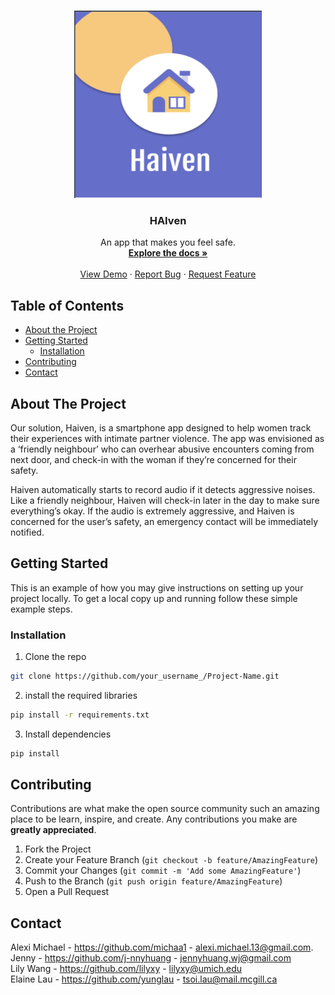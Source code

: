 <!-- PROJECT LOGO -->
<br />
<p align="center">
  <a href="https://github.com/lilyxy/hAIven">
    <img src="images/logo.png" alt="Logo" width="300" height="300">
  </a>

  <h3 align="center">HAIven</h3>

  <p align="center">
    An app that makes you feel safe.
    <br />
    <a href="https://github.com/lilyxy/hAIven"><strong>Explore the docs »</strong></a>
    <br />
    <br />
    <a href="https://github.com/lilyxy/hAIven">View Demo</a>
    ·
    <a href="https://github.com/lilyxy/hAIven/issues">Report Bug</a>
    ·
    <a href="https://github.com/lilyxy/hAIven/issues">Request Feature</a>
  </p>
</p>



<!-- TABLE OF CONTENTS -->
## Table of Contents

* [About the Project](#about-the-project)
* [Getting Started](#getting-started)
  * [Installation](#installation)
* [Contributing](#contributing)
* [Contact](#contact)



<!-- ABOUT THE PROJECT -->
## About The Project

Our solution, Haiven, is a smartphone app designed to help women track their experiences with intimate partner violence. The app was envisioned as a ‘friendly neighbour’ who can overhear abusive encounters coming from next door, and check-in with the woman if they’re concerned for their safety.

Haiven automatically starts to record audio if it detects aggressive noises. Like a friendly neighbour, Haiven will check-in later in the day to make sure everything’s okay. If the audio is extremely aggressive, and Haiven is concerned for the user’s safety, an emergency contact will be immediately notified.



<!-- GETTING STARTED -->
## Getting Started

This is an example of how you may give instructions on setting up your project locally.
To get a local copy up and running follow these simple example steps.

### Installation
1. Clone the repo
```sh
git clone https://github.com/your_username_/Project-Name.git
```
2. install the required libraries
```sh
pip install -r requirements.txt 
```
3. Install dependencies
```sh
pip install
```



<!-- CONTRIBUTING -->
## Contributing

Contributions are what make the open source community such an amazing place to be learn, inspire, and create. Any contributions you make are **greatly appreciated**.

1. Fork the Project
2. Create your Feature Branch (`git checkout -b feature/AmazingFeature`)
3. Commit your Changes (`git commit -m 'Add some AmazingFeature'`)
4. Push to the Branch (`git push origin feature/AmazingFeature`)
5. Open a Pull Request



<!-- CONTACT -->
## Contact

Alexi Michael - https://github.com/michaa1 - alexi.michael.13@gmail.com.     <br />
Jenny - https://github.com/j-nnyhuang - jennyhuang.wj@gmail.com     <br />
Lily Wang - https://github.com/lilyxy - lilyxy@umich.edu    <br />
Elaine Lau - https://github.com/yunglau - tsoi.lau@mail.mcgill.ca
